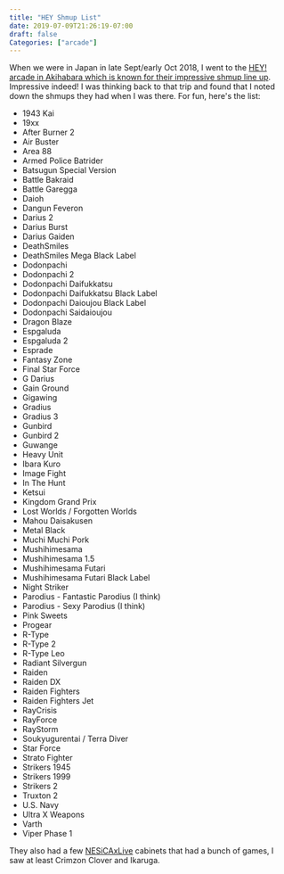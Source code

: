```yaml
---
title: "HEY Shmup List"
date: 2019-07-09T21:26:19-07:00
draft: false
Categories: ["arcade"]
---
```


When we were in Japan in late Sept/early Oct 2018, I went to the [HEY! arcade in Akihabara which is known for their impressive shmup line up](https://shmups.system11.org/viewtopic.php?f=1&t=57102). Impressive indeed! I was thinking back to that trip and found that I noted down the shmups they had when I was there. For fun, here's the list:

- 1943 Kai
- 19xx
- After Burner 2
- Air Buster
- Area 88
- Armed Police Batrider 
- Batsugun Special Version
- Battle Bakraid 
- Battle Garegga 
- Daioh
- Dangun Feveron
- Darius 2
- Darius Burst
- Darius Gaiden
- DeathSmiles
- DeathSmiles Mega Black Label
- Dodonpachi 
- Dodonpachi 2
- Dodonpachi Daifukkatsu 
- Dodonpachi Daifukkatsu Black Label 
- Dodonpachi Daioujou Black Label
- Dodonpachi Saidaioujou 
- Dragon Blaze
- Espgaluda
- Espgaluda 2
- Esprade 
- Fantasy Zone
- Final Star Force
- G Darius 
- Gain Ground
- Gigawing 
- Gradius 
- Gradius 3
- Gunbird 
- Gunbird 2
- Guwange 
- Heavy Unit
- Ibara Kuro
- Image Fight
- In The Hunt
- Ketsui
- Kingdom Grand Prix
- Lost Worlds / Forgotten Worlds
- Mahou Daisakusen
- Metal Black
- Muchi Muchi Pork
- Mushihimesama
- Mushihimesama 1.5
- Mushihimesama Futari
- Mushihimesama Futari Black Label
- Night Striker
- Parodius - Fantastic Parodius (I think)
- Parodius - Sexy Parodius (I think)
- Pink Sweets
- Progear
- R-Type
- R-Type 2
- R-Type Leo 
- Radiant Silvergun
- Raiden
- Raiden DX
- Raiden Fighters
- Raiden Fighters Jet 
- RayCrisis 
- RayForce 
- RayStorm 
- Soukyugurentai / Terra Diver
- Star Force 
- Strato Fighter
- Strikers 1945
- Strikers 1999
- Strikers 2
- Truxton 2
- U.S. Navy
- Ultra X Weapons
- Varth 
- Viper Phase 1

They also had a few [NESiCAxLive](https://en.wikipedia.org/wiki/NESiCAxLive) cabinets that had a bunch of games, I saw at least Crimzon Clover and Ikaruga.

